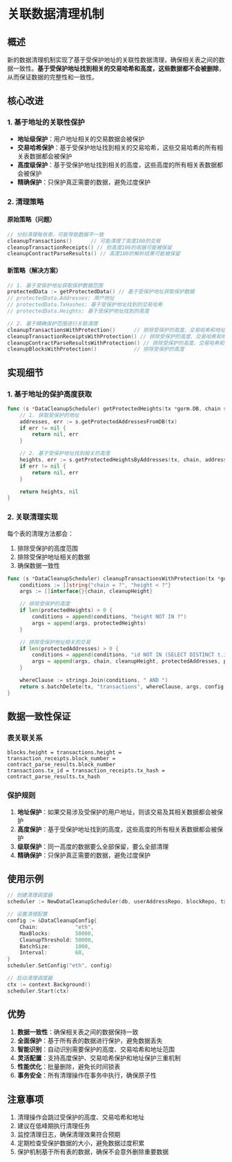 # 关联数据清理机制

## 概述

新的数据清理机制实现了基于受保护地址的关联性数据清理，确保相关表之间的数据一致性。**基于受保护地址找到相关的交易哈希和高度，这些数据都不会被删除**，从而保证数据的完整性和一致性。

## 核心改进

### 1. 基于地址的关联性保护

- **地址级保护**：用户地址相关的交易数据会被保护
- **交易哈希保护**：基于受保护地址找到相关的交易哈希，这些交易哈希的所有相关表数据都会被保护
- **高度级保护**：基于受保护地址找到相关的高度，这些高度的所有相关表数据都会被保护
- **精确保护**：只保护真正需要的数据，避免过度保护

### 2. 清理策略

#### 原始策略（问题）
```go
// 分别清理每张表，可能导致数据不一致
cleanupTransactions()      // 可能清理了高度100的交易
cleanupTransactionReceipts() // 但高度100的收据可能被保留
cleanupContractParseResults() // 高度100的解析结果可能被保留
```

#### 新策略（解决方案）
```go
// 1. 基于受保护地址获取保护数据范围
protectedData := getProtectedData() // 基于受保护地址获取保护数据
// protectedData.Addresses: 用户地址
// protectedData.TxHashes: 基于受保护地址找到的交易哈希
// protectedData.Heights: 基于受保护地址找到的高度

// 2. 基于精确保护范围进行关联清理
cleanupTransactionsWithProtection()      // 排除受保护的高度、交易哈希和地址
cleanupTransactionReceiptsWithProtection() // 排除受保护的高度、交易哈希和地址  
cleanupContractParseResultsWithProtection() // 排除受保护的高度、交易哈希和地址
cleanupBlocksWithProtection()            // 排除受保护的高度
```

## 实现细节

### 1. 基于地址的保护高度获取

```go
func (s *DataCleanupScheduler) getProtectedHeights(tx *gorm.DB, chain string, cleanupHeight uint64) ([]uint64, error) {
    // 1. 获取受保护的地址
    addresses, err := s.getProtectedAddressesFromDB(tx)
    if err != nil {
        return nil, err
    }

    // 2. 基于受保护地址找到相关的高度
    heights, err := s.getProtectedHeightsByAddresses(tx, chain, addresses, cleanupHeight)
    if err != nil {
        return nil, err
    }

    return heights, nil
}
```

### 2. 关联清理实现

每个表的清理方法都会：
1. 排除受保护的高度范围
2. 排除受保护地址相关的数据
3. 确保数据一致性

```go
func (s *DataCleanupScheduler) cleanupTransactionsWithProtection(tx *gorm.DB, chain string, cleanupHeight uint64, protectedHeights []uint64, protectedAddresses []string, config *DataCleanupConfig) error {
    conditions := []string{"chain = ?", "height < ?"}
    args := []interface{}{chain, cleanupHeight}

    // 排除受保护的高度
    if len(protectedHeights) > 0 {
        conditions = append(conditions, "height NOT IN ?")
        args = append(args, protectedHeights)
    }

    // 排除受保护地址相关的交易
    if len(protectedAddresses) > 0 {
        conditions = append(conditions, "id NOT IN (SELECT DISTINCT t.id FROM transactions t WHERE t.chain = ? AND t.height < ? AND (t.from_address IN ? OR t.to_address IN ?))")
        args = append(args, chain, cleanupHeight, protectedAddresses, protectedAddresses)
    }

    whereClause := strings.Join(conditions, " AND ")
    return s.batchDelete(tx, "transactions", whereClause, args, config.BatchSize)
}
```

## 数据一致性保证

### 表关联关系

```
blocks.height = transactions.height = transaction_receipts.block_number = contract_parse_results.block_number
transactions.tx_id = transaction_receipts.tx_hash = contract_parse_results.tx_hash
```

### 保护规则

1. **地址保护**：如果交易涉及受保护的用户地址，则该交易及其相关数据都会被保护
2. **高度保护**：基于受保护地址找到的高度，这些高度的所有相关表数据都会被保护
3. **级联保护**：同一高度的数据要么全部保留，要么全部清理
4. **精确保护**：只保护真正需要的数据，避免过度保护

## 使用示例

```go
// 创建清理调度器
scheduler := NewDataCleanupScheduler(db, userAddressRepo, blockRepo, txRepo, receiptRepo, contractParseRepo)

// 设置清理配置
config := &DataCleanupConfig{
    Chain:            "eth",
    MaxBlocks:        50000,
    CleanupThreshold: 50000,
    BatchSize:        1000,
    Interval:         60,
}
scheduler.SetConfig("eth", config)

// 启动清理调度器
ctx := context.Background()
scheduler.Start(ctx)
```

## 优势

1. **数据一致性**：确保相关表之间的数据保持一致
2. **全面保护**：基于所有表的数据进行保护，避免数据丢失
3. **智能识别**：自动识别需要保护的高度、交易哈希和地址范围
4. **灵活配置**：支持高度保护、交易哈希保护和地址保护三重机制
5. **性能优化**：批量删除，避免长时间锁表
6. **事务安全**：所有清理操作在事务中执行，确保原子性

## 注意事项

1. 清理操作会跳过受保护的高度、交易哈希和地址
2. 建议在低峰期执行清理任务
3. 监控清理日志，确保清理效果符合预期
4. 定期检查受保护数据的大小，避免数据过度积累
5. 保护机制基于所有表的数据，确保不会意外删除重要数据
